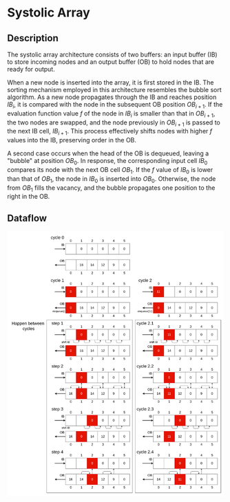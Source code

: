 # Systolic Array

## Description

The systolic array architecture consists of two buffers: an input buffer (IB) to store incoming nodes and an output buffer (OB) to hold nodes that are ready for output.

When a new node is inserted into the array, it is first stored in the IB. The sorting mechanism employed in this architecture resembles the bubble sort algorithm. As a new node propagates through the IB and reaches position $IB_i$, it is compared with the node in the subsequent OB position $OB_{i+1}$. If the evaluation function value $f$ of the node in $IB_i$ is smaller than that in $OB_{i+1}$, the two nodes are swapped, and the node previously in $OB_{i+1}$ is passed to the next IB cell, $IB_{i+1}$. This process effectively shifts nodes with higher $f$ values into the IB, preserving order in the OB.

A second case occurs when the head of the OB is dequeued, leaving a "bubble" at position $OB_0$. In response, the corresponding input cell $IB_0$ compares its node with the next OB cell $OB_1$. If the $f$ value of $IB_0$ is lower than that of $OB_1$, the node in $IB_0$ is inserted into $OB_0$. Otherwise, the node from $OB_1$ fills the vacancy, and the bubble propagates one position to the right in the OB.

## Dataflow

![systolic_array_dataflow](../../imgs/systolic_array_data_flow.png)
